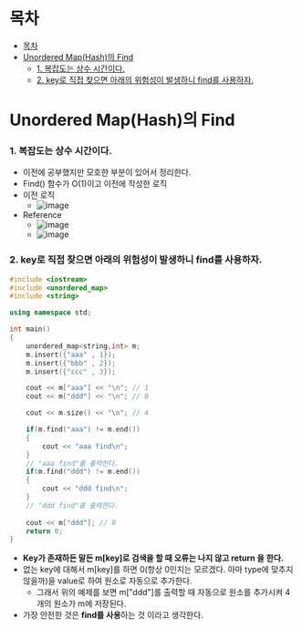 # 목차
- [목차](#목차)
- [Unordered Map(Hash)의 Find](#unordered-maphash의-find)
    - [1. 복잡도는 상수 시간이다.](#1-복잡도는-상수-시간이다)
    - [2. key로 직접 찾으면 아래의 위험성이 발생하니 find를 사용하자.](#2-key로-직접-찾으면-아래의-위험성이-발생하니-find를-사용하자)

# Unordered Map(Hash)의 Find
### 1. 복잡도는 상수 시간이다.
- 이전에 공부했지만 모호한 부분이 있어서 정리한다.
- Find() 함수가 O(1)이고 이전에 작성한 로직
- 이전 로직
  - ![image](https://user-images.githubusercontent.com/55792986/187898039-f773c236-2a39-44f2-80ad-bfdef0d656e8.png)
- Reference
  - ![image](https://user-images.githubusercontent.com/55792986/187898202-b5550d17-4218-42c3-ab21-28e041bd2dc4.png)
  - ![image](https://user-images.githubusercontent.com/55792986/187898248-5efb5cab-9dcf-4087-b37e-486c1bd4940e.png)
### 2. key로 직접 찾으면 아래의 위험성이 발생하니 find를 사용하자.
~~~c++
#include <iostream>
#include <unordered_map>
#include <string>

using namespace std;

int main()
{
    unordered_map<string,int> m;
    m.insert({"aaa" , 1});
    m.insert({"bbb" , 2});
    m.insert({"ccc" , 3});

    cout << m["aaa"] << "\n"; // 1
    cout << m["ddd"] << "\n"; // 0

    cout << m.size() << "\n"; // 4

    if(m.find("aaa") != m.end())
    {
        cout << "aaa find\n";
    }
    // "aaa find"를 출력한다.
    if(m.find("ddd") != m.end())
    {
        cout << "ddd find\n";
    }
    // "ddd find"를 출력한다.
    
    cout << m["ddd"]; // 0
    return 0;
}
~~~
- **Key가 존재하든 말든 m[key]로 검색을 할 때 오류는 나지 않고 return 을 한다.**
- 없는 key에 대해서 m[key]를 하면 0(항상 0인지는 모르겠다. 아마 type에 맞추지 않을까)을 value로 하여 원소로 자동으로 추가한다.
  - 그래서 위의 예제를 보면 m["ddd"]를 출력할 때 자동으로 원소를 추가시켜 4개의 원소가 m에 저장된다.
- 가장 안전한 것은 **find를 사용**하는 것 이라고 생각한다. 
